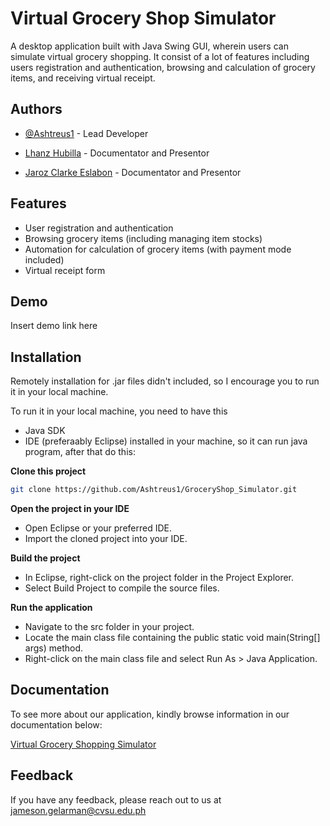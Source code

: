 
# Virtual Grocery Shop Simulator

A desktop application built with Java Swing GUI, wherein users can simulate virtual grocery shopping. It consist of a lot of features including users registration and authentication, browsing and calculation of grocery items, and receiving virtual receipt.


## Authors

- [@Ashtreus1](https://www.github.com/Ashtreus1) - Lead Developer

- [Lhanz Hubilla](https://www.facebook.com/lhanz.hubilla.9) - Documentator and Presentor

- [Jaroz Clarke Eslabon](https://www.facebook.com/jarozclarke) - Documentator and Presentor

## Features

- User registration and authentication
- Browsing grocery items (including managing item stocks)
- Automation for calculation of grocery items (with payment mode included)
- Virtual receipt form


## Demo

Insert demo link here

## Installation

Remotely installation for .jar files didn't included, so I encourage you to run it in your local machine.

To run it in your local machine, you need to have this 
- Java SDK
- IDE (preferaably Eclipse)
installed in your machine, so it can run java program, after that do this:

**Clone this project**
```bash
git clone https://github.com/Ashtreus1/GroceryShop_Simulator.git
```

**Open the project in your IDE**

- Open Eclipse or your preferred IDE.
- Import the cloned project into your IDE.

**Build the project**

- In Eclipse, right-click on the project folder in the Project Explorer.
- Select Build Project to compile the source files.

**Run the application**

- Navigate to the src folder in your project.
- Locate the main class file containing the public static void main(String[] args) method.
- Right-click on the main class file and select Run As > Java Application.



    
## Documentation

To see more about our application, kindly browse information in our documentation below: 

[Virtual Grocery Shopping Simulator](IwZXh0bgNhZW0CMTEAAR2FeGw_TZaITeJWL9Sd8pOJ4DMSXDOZl8qv_QL3eGmyJNZHTx99ECvk8J8_aem_ZjJw9llXFMe6SofQNxb8Pg)


## Feedback

If you have any feedback, please reach out to us at jameson.gelarman@cvsu.edu.ph

